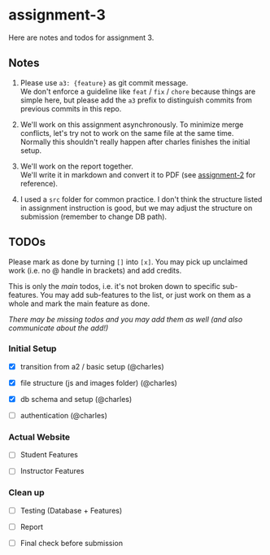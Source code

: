 # assignment-3

Here are notes and todos for assignment 3.

## Notes

1. Please use `a3: {feature}` as git commit message.  
   We don't enforce a guideline like `feat` / `fix` / `chore` because things are simple here, but please add the `a3` prefix to distinguish commits from previous commits in this repo.

2. We'll work on this assignment asynchronously. To minimize merge conflicts, let's try not to work on the same file at the same time.  
   Normally this shouldn't really happen after charles finishes the initial setup.

3. We'll work on the report together.  
   We'll write it in markdown and convert it to PDF (see [assignment-2](../assignment-2/Report.MD) for reference).

4. I used a `src` folder for common practice. I don't think the structure listed in assignment instruction is good, but we may adjust the structure on submission (remember to change DB path).

## TODOs

Please mark as done by turning `[]` into `[x]`. You may pick up unclaimed work (i.e. no @ handle in brackets) and add credits.

This is only the *main* todos, i.e. it's not broken down to specific sub-features. You may add sub-features to the list, or just work on them as a whole and mark the main feature as done.

*There may be missing todos and you may add them as well (and also communicate about the add!)*

### Initial Setup

- [x] transition from a2 / basic setup (@charles)

- [x] file structure (js and images folder) (@charles)

- [x] db schema and setup (@charles)

- [ ] authentication (@charles)

### Actual Website

- [ ] Student Features

- [ ] Instructor Features

### Clean up

- [ ] Testing (Database + Features)

- [ ] Report

- [ ] Final check before submission